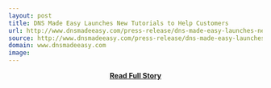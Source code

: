 ```yaml
---
layout: post
title: DNS Made Easy Launches New Tutorials to Help Customers
url: http://www.dnsmadeeasy.com/press-release/dns-made-easy-launches-new-tutorials-help-customers/
source: http://www.dnsmadeeasy.com/press-release/dns-made-easy-launches-new-tutorials-help-customers/
domain: www.dnsmadeeasy.com
image: 
---
```


<p></p>
<center><p><a href="http://www.dnsmadeeasy.com/press-release/dns-made-easy-launches-new-tutorials-help-customers/" style='padding:25px; font-sze:18px; font-weight: bold;'>Read Full Story</a></p></center>
